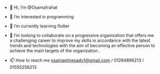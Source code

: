 - 👋 Hi, I’m @Osamafrahat
- 👀 I’m interested in programming 
- 🌱 I’m currently learning flutter

- 💞️ I’m looking to collaborate on a progressive organization
that offers me a challenging career to improve my skills in accordance
with the latest trends and technologies with the aim of becoming an
effective person to achieve the main targets of the organization .

- 📫 How to reach me osamaelmesady1@gmail.com  / 01284896213 / 01555256213

<!---Perfect 
Osamafrahat/Osamafrahat is a ✨ special ✨ repository because its `README.md` (this file) appears on your GitHub profile.
You can click the Preview link to take a look at your changes.
--->
